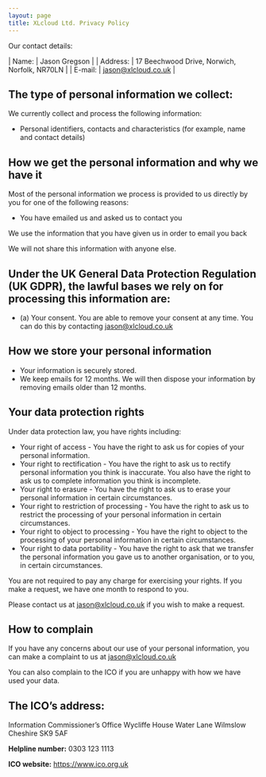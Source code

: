 ```yaml
---
layout: page
title: XLcloud Ltd. Privacy Policy
---
```


Our contact details:

| Name:    | Jason Gregson                                |
| Address: | 17 Beechwood Drive, Norwich, Norfolk, NR70LN |
| E-mail:  | jason@xlcloud.co.uk                          |

## The type of personal information we collect:

We currently collect and process the following information:

* Personal identifiers, contacts and characteristics (for example, name and contact details)

## How we get the personal information and why we have it

Most of the personal information we process is provided to us directly by you for one of the following reasons:

* You have emailed us and asked us to contact you

We use the information that you have given us in order to email you back

We will not share this information with anyone else.

## Under the UK General Data Protection Regulation (UK GDPR), the lawful bases we rely on for processing this information are: 

* (a) Your consent. You are able to remove your consent at any time. You can do this by contacting jason@xlcloud.co.uk

## How we store your personal information

* Your information is securely stored.
* We keep emails for 12 months. We will then dispose your information by removing emails older than 12 months. 
 
 
## Your data protection rights

Under data protection law, you have rights including:
* Your right of access - You have the right to ask us for copies of your personal information.
* Your right to rectification - You have the right to ask us to rectify personal information you think is inaccurate. You also have the right to ask us to complete information you think is incomplete.
* Your right to erasure - You have the right to ask us to erase your personal information in certain circumstances.
* Your right to restriction of processing - You have the right to ask us to restrict the processing of your personal information in certain circumstances.
* Your right to object to processing - You have the right to object to the processing of your personal information in certain circumstances.
* Your right to data portability - You have the right to ask that we transfer the personal information you gave us to another organisation, or to you, in certain circumstances.

You are not required to pay any charge for exercising your rights. If you make a request, we have one month to respond to you.

Please contact us at jason@xlcloud.co.uk if you wish to make a request.
 
## How to complain

If you have any concerns about our use of your personal information, you can make a complaint to us at jason@xlcloud.co.uk

You can also complain to the ICO if you are unhappy with how we have used your data.

## The ICO’s address:           

  Information Commissioner’s Office
  Wycliffe House
  Water Lane
  Wilmslow
  Cheshire
  SK9 5AF

**Helpline number:** 0303 123 1113

**ICO website:** https://www.ico.org.uk
